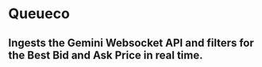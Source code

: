 # Queueco

## Ingests the Gemini Websocket API and filters for the Best Bid and Ask Price in real time.
